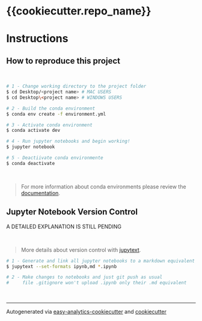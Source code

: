 # {{cookiecutter.repo_name}}

# Instructions

## How to reproduce this project

<br>

```sh
# 1 - Change working directory to the project folder
$ cd Desktop/<project name> # MAC USERS
$ cd Desktop\<project name> # WINDOWS USERS

# 2 - Build the conda environment
$ conda env create -f environment.yml

# 3 - Activate conda environment
$ conda activate dev

# 4 - Run jupyter notebooks and begin working!
$ jupyter notebook

# 5 - Deactiivate conda environmente
$ conda deactivate
```
<br>

> For more information about conda environments please review the [documentation](https://docs.conda.io/projects/conda/en/latest/user-guide/tasks/manage-environments.html).


## Jupyter Notebook Version Control

A DETAILED EXPLANATION IS STILL PENDING

<br>

> More details about version control with [jupytext](https://github.com/mwouts/jupytext).

```sh
# 1 - Generate and link all jupyter notebooks to a markdown equivalent
$ jupytext --set-formats ipynb,md *.ipynb

# 2 - Make changes to notebooks and just git push as usual
#     file .gitignore won't upload .ipynb only their .md equivalent
```

<br>

***
Autogenerated via [easy-analytics-cookiecutter](https://github.com/jalvarada/easy-analytics-cookiecutter) and [cookiecutter](https://github.com/audreyr/cookiecutter)
